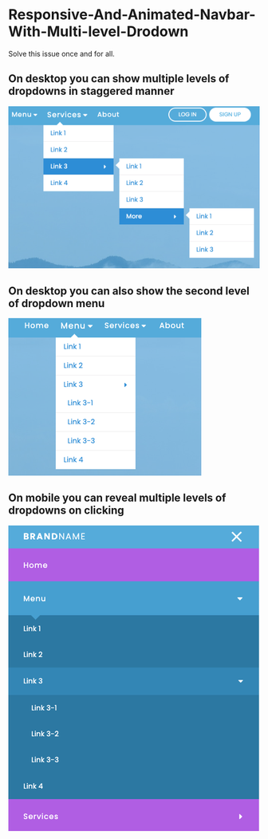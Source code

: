 # Responsive-And-Animated-Navbar-With-Multi-level-Drodown
Solve this issue once and for all.

## On desktop you can show multiple levels of dropdowns in staggered manner
![second level dropdown displayed](assets/three-levels-dropdowns.png)

## On desktop you can also show the second level of dropdown menu
![second level dropdown displayed](assets/show-dropdown.png)

## On mobile you can reveal multiple levels of dropdowns on clicking
![second level dropdown displayed](assets/multi-level-dropdowns-in-mobile.png)
